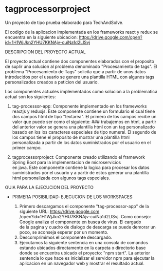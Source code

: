 # tagprocessorproject

Un proyecto de tipo prueba elaborado para TechAndSolve.

El codigo de la aplicacion implementada en los frameworks react y redux se encuentra en la siguiente ubicacion: https://drive.google.com/open?id=1H1WjJkn2YHU7KKNAjv-cuiNa1d2LISvj

DESCRIPCION DEL PROYECTO ACTUAL

El proyecto actual contiene dos componentes elaborados con el proposito de suplir una solucion al problema denominado "Procesamiento de tags". El problema "Procesamiento de Tags" solicita que a partir de unos datos introducidos por el usuario se genere una plantilla HTML con algunos tags personalizados creados a peticion del usuario.

Los componentes actuales implementados como solucion a la problematica actual son los siguientes:
  
  1. tag-processor-app: Componente implementado en los frameworks reactjs y reduxjs. Este componente contiene un formulario el cual 
      tiene dos campos html de tipo "textarea". El primero de los campos recibe un valor que puede ser como el siguiente: ### 
      trabajemos en html, a partir del anterior valor se genera una plantilla html con un tag personalizado basado en los
      los caracteres especiales de tipo numeral. El segundo de los campos tiene el proposito de mostrar una plantilla html    
      personalizada a partir de los datos suministrados por el usuario en el primer campo.
      
  2. tagprocessorproject: Componente creado utilizando el framework Spring Boot para la implementacion de microservicios     
      en java. Este componente contiene la logica para procesar los datos suministrados por el usuario y a partir de estos generar 
      una plantilla html personalizada con algunos tags especiales.
      

GUIA PARA LA EJECUCION DEL PROYECTO

 * PRIMERA POSIBILIDAD: EJECUCION DE LOS WORKSPACES
    
    1. Primero descargamos el componente "tag-processor-app" de la siguiente URL: https://drive.google.com  
        /open?id=1H1WjJkn2YHU7KKNAjv-cuiNa1d2LISvj. Como consejo: Google analiza el componente en busca de virus. El cargado   
        de la pagina y cuadro de dialogo de descarga se puede demorar un poco, se aconseja esperar por un momento.
    2. Descomprimimos el componente descargado.
    3. Ejecutamos la siguiente sentencia en una consola de comandos estando ubicados directamente en la carpeta o directorio base   
        donde se encuentra ubicado el proyecto: "npm start". La anterior sentencia lo que hace es inicializar el servidor npm para
        ejecutar la aplicacion en un navegador web y mostrar el resultado actual.    
    
